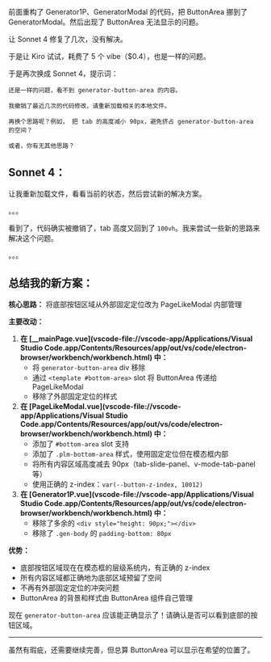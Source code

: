 前面重构了 Generator1P、GeneratorModal 的代码，把 ButtonArea 挪到了 GeneratorModal。然后出现了 ButtonArea 无法显示的问题。

让 Sonnet 4 修复了几次，没有解决。

于是让 Kiro 试试，耗费了 5 个 vibe（$0.4），也是一样的问题。

于是再次换成 Sonnet 4，提示词：

```
还是一样的问题，看不到 generator-button-area 的内容。

我撤销了最近几次的代码修改，请重新加载相关的本地文件。

再换个思路呢？例如， 把 tab 的高度减小 90px，避免挤占 generator-button-area 的空间？

或者，你有无其他思路？
```

## Sonnet 4：

让我重新加载文件，看看当前的状态，然后尝试新的解决方案。

。。。

看到了，代码确实被撤销了，tab 高度又回到了 `100vh`。我来尝试一些新的思路来解决这个问题。

。。。

## 总结我的新方案：

**核心思路：** 将底部按钮区域从外部固定定位改为 PageLikeModal 内部管理

**主要改动：**

1. **在 [__mainPage.vue](vscode-file://vscode-app/Applications/Visual Studio Code.app/Contents/Resources/app/out/vs/code/electron-browser/workbench/workbench.html) 中：**
   - 将 `generator-button-area` div 移除
   - 通过 `<template #bottom-area>` slot 将 ButtonArea 传递给 PageLikeModal
   - 移除了外部固定定位的样式
2. **在 [PageLikeModal.vue](vscode-file://vscode-app/Applications/Visual Studio Code.app/Contents/Resources/app/out/vs/code/electron-browser/workbench/workbench.html) 中：**
   - 添加了 `#bottom-area` slot 支持
   - 添加了 `.plm-bottom-area` 样式，使用固定定位但在模态框内部
   - 将所有内容区域高度减去 90px（tab-slide-panel、v-mode-tab-panel 等）
   - 使用正确的 z-index：`var(--button-z-index, 10012)`
3. **在 [Generator1P.vue](vscode-file://vscode-app/Applications/Visual Studio Code.app/Contents/Resources/app/out/vs/code/electron-browser/workbench/workbench.html) 中：**
   - 移除了多余的 `<div style="height: 90px;"></div>`
   - 移除了 `.gen-body` 的 `padding-bottom: 80px`

**优势：**

- 底部按钮区域现在在模态框的层级系统内，有正确的 z-index
- 所有内容区域都正确地为底部区域预留了空间
- 不再有外部固定定位的冲突问题
- ButtonArea 的背景和样式由 ButtonArea 组件自己管理

现在 `generator-button-area` 应该能正确显示了！请确认是否可以看到底部的按钮区域。

----------------

虽然有瑕疵，还需要继续完善，但总算 ButtonArea 可以显示在希望的位置了。